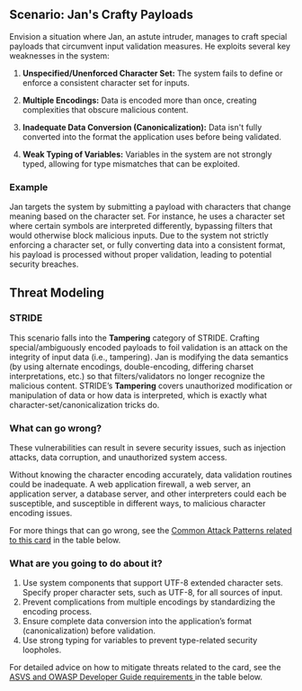 ## Scenario: Jan's Crafty Payloads

Envision a situation where Jan, an astute intruder, manages to craft special payloads that circumvent input validation measures. He exploits several key weaknesses in the system:

1. **Unspecified/Unenforced Character Set:** The system fails to define or enforce a consistent character set for inputs.

2. **Multiple Encodings:** Data is encoded more than once, creating complexities that obscure malicious content.

3. **Inadequate Data Conversion (Canonicalization):** Data isn't fully converted into the format the application uses before being validated.

4. **Weak Typing of Variables:** Variables in the system are not strongly typed, allowing for type mismatches that can be exploited.

### Example

Jan targets the system by submitting a payload with characters that change meaning based on the character set. For instance, he uses a character set where certain symbols are interpreted differently, bypassing filters that would otherwise block malicious inputs. Due to the system not strictly enforcing a character set, or fully converting data into a consistent format, his payload is processed without proper validation, leading to potential security breaches.

## Threat Modeling

### STRIDE

This scenario falls into the **Tampering** category of STRIDE.
Crafting special/ambiguously encoded payloads to foil validation is an attack on the integrity of input data (i.e., tampering).
Jan is modifying the data semantics (by using alternate encodings, double-encoding, differing charset interpretations, etc.) so that filters/validators no longer recognize the malicious content.
STRIDE’s **Tampering** covers unauthorized modification or manipulation of data or how data is interpreted, which is exactly what character-set/canonicalization tricks do.

### What can go wrong?

These vulnerabilities can result in severe security issues, such as injection attacks, data corruption, and unauthorized system access.

Without knowing the character encoding accurately, data validation routines could be inadequate. A web application firewall, a web server, an application server, a database server, and other interpreters could each be susceptible, and susceptible in different ways, to malicious character encoding issues.

For more things that can go wrong, see the [Common Attack Patterns related to this card](#mapping 'Common Attack Patterns related to this card [internal]') in the table below.

### What are you going to do about it?

1. Use system components that support UTF-8 extended character sets. Specify proper character sets, such as UTF-8, for all sources of input.
2. Prevent complications from multiple encodings by standardizing the encoding process.
3. Ensure complete data conversion into the application’s format (canonicalization) before validation.
4. Use strong typing for variables to prevent type-related security loopholes.

For detailed advice on how to mitigate threats related to the card, see the [ASVS and OWASP Developer Guide requirements ](#mapping 'ASVS and OWASP Developer Guide requirements [internal]') in the table below.
